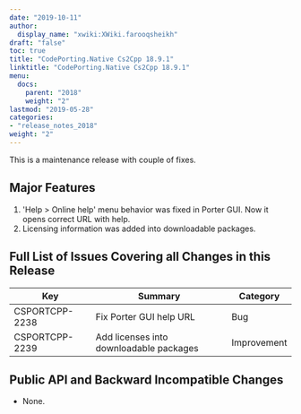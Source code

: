 ```yaml
---
date: "2019-10-11"
author:
  display_name: "xwiki:XWiki.farooqsheikh"
draft: "false"
toc: true
title: "CodePorting.Native Cs2Cpp 18.9.1"
linktitle: "CodePorting.Native Cs2Cpp 18.9.1"
menu:
  docs:
    parent: "2018"
    weight: "2"    
lastmod: "2019-05-28"
categories:
- "release_notes_2018"
weight: "2"
---
```


This is a maintenance release with couple of fixes. 

## Major Features ##

1. 'Help > Online help' menu behavior was fixed in Porter GUI. Now it opens correct URL with help.
1. Licensing information was added into downloadable packages.

## Full List of Issues Covering all Changes in this Release ##

| Key | Summary | Category
---| ---|  ---|
|CSPORTCPP-2238|Fix Porter GUI help URL|Bug
|CSPORTCPP-2239|Add licenses into downloadable packages|Improvement

## Public API and Backward Incompatible Changes ##

* None.

